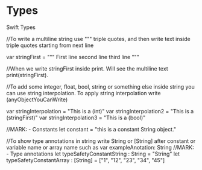 # Types
Swift Types

//To write a multiline string use """ triple quotes, and then write text inside triple quotes starting from next line 

var stringFirst = """
First line 
second line 
third line
"""

//When we write  stringFirst  inside print. Will see the multiline text
print(stringFirst). 

//To add some integer, float, bool, string or something else inside string you can use  string interpolation. To apply string interpolation write \(anyObjectYouCanWrite)

var stringInterpolation = "This is a \(int)"
var stringInterpolation2 = "This is a \(stringFirst)"
var stringInterpolation3 = "This is a \(bool)"

//MARK: - Constants
let constant = "this is a constant String object."

//To show type annotations in string write String or [String] after constant or variable name or array name such as var exampleAnotation: String
//MARK: - Type annotations
let typeSafetyConstantString : String = "String"
let typeSafetyConstantArray : [String] = ["1", "12", "23", "34", "45"]
